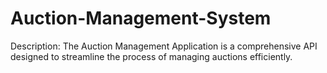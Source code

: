 # Auction-Management-System
Description: The Auction Management Application is a comprehensive API designed to streamline the process of managing auctions efficiently.  
